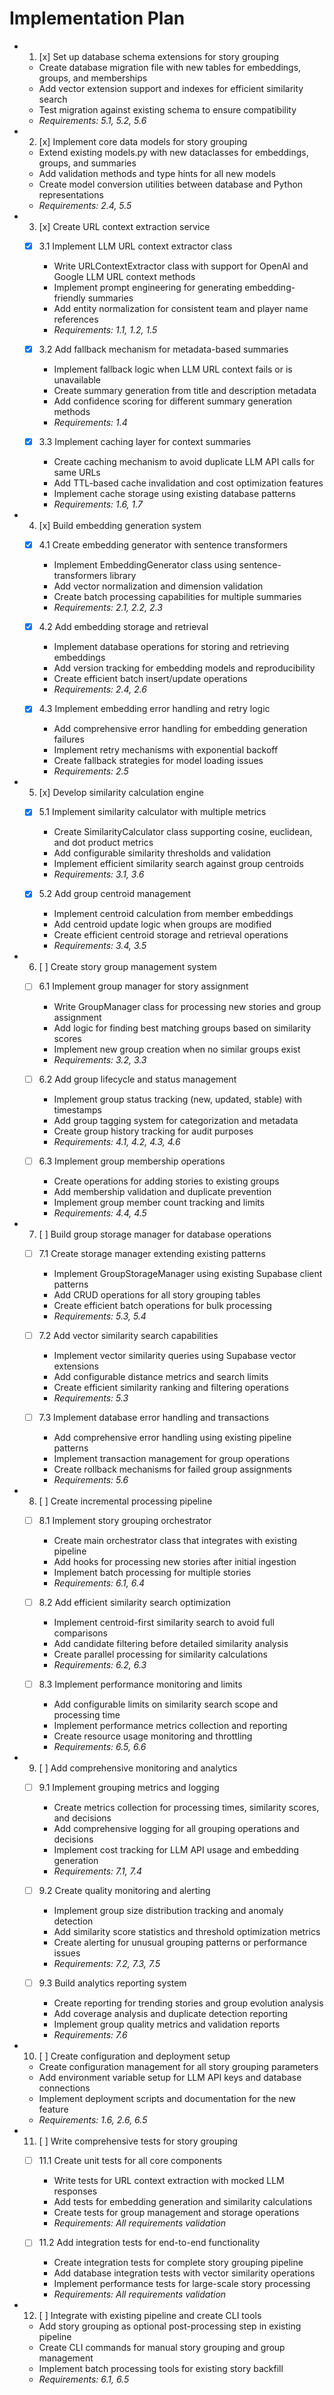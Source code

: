 # Implementation Plan

-
  1. [x] Set up database schema extensions for story grouping
  - Create database migration file with new tables for embeddings, groups, and
    memberships
  - Add vector extension support and indexes for efficient similarity search
  - Test migration against existing schema to ensure compatibility
  - _Requirements: 5.1, 5.2, 5.6_

-
  2. [x] Implement core data models for story grouping
  - Extend existing models.py with new dataclasses for embeddings, groups, and
    summaries
  - Add validation methods and type hints for all new models
  - Create model conversion utilities between database and Python
    representations
  - _Requirements: 2.4, 5.5_

-
  3. [x] Create URL context extraction service
  - [x] 3.1 Implement LLM URL context extractor class
    - Write URLContextExtractor class with support for OpenAI and Google LLM URL
      context methods
    - Implement prompt engineering for generating embedding-friendly summaries
    - Add entity normalization for consistent team and player name references
    - _Requirements: 1.1, 1.2, 1.5_

  - [x] 3.2 Add fallback mechanism for metadata-based summaries
    - Implement fallback logic when LLM URL context fails or is unavailable
    - Create summary generation from title and description metadata
    - Add confidence scoring for different summary generation methods
    - _Requirements: 1.4_

  - [x] 3.3 Implement caching layer for context summaries
    - Create caching mechanism to avoid duplicate LLM API calls for same URLs
    - Add TTL-based cache invalidation and cost optimization features
    - Implement cache storage using existing database patterns
    - _Requirements: 1.6, 1.7_

-
  4. [x] Build embedding generation system
  - [x] 4.1 Create embedding generator with sentence transformers
    - Implement EmbeddingGenerator class using sentence-transformers library
    - Add vector normalization and dimension validation
    - Create batch processing capabilities for multiple summaries
    - _Requirements: 2.1, 2.2, 2.3_

  - [x] 4.2 Add embedding storage and retrieval
    - Implement database operations for storing and retrieving embeddings
    - Add version tracking for embedding models and reproducibility
    - Create efficient batch insert/update operations
    - _Requirements: 2.4, 2.6_

  - [x] 4.3 Implement embedding error handling and retry logic
    - Add comprehensive error handling for embedding generation failures
    - Implement retry mechanisms with exponential backoff
    - Create fallback strategies for model loading issues
    - _Requirements: 2.5_

-
  5. [x] Develop similarity calculation engine
  - [x] 5.1 Implement similarity calculator with multiple metrics
    - Create SimilarityCalculator class supporting cosine, euclidean, and dot
      product metrics
    - Add configurable similarity thresholds and validation
    - Implement efficient similarity search against group centroids
    - _Requirements: 3.1, 3.6_

  - [x] 5.2 Add group centroid management
    - Implement centroid calculation from member embeddings
    - Add centroid update logic when groups are modified
    - Create efficient centroid storage and retrieval operations
    - _Requirements: 3.4, 3.5_

-
  6. [ ] Create story group management system
  - [ ] 6.1 Implement group manager for story assignment
    - Write GroupManager class for processing new stories and group assignment
    - Add logic for finding best matching groups based on similarity scores
    - Implement new group creation when no similar groups exist
    - _Requirements: 3.2, 3.3_

  - [ ] 6.2 Add group lifecycle and status management
    - Implement group status tracking (new, updated, stable) with timestamps
    - Add group tagging system for categorization and metadata
    - Create group history tracking for audit purposes
    - _Requirements: 4.1, 4.2, 4.3, 4.6_

  - [ ] 6.3 Implement group membership operations
    - Create operations for adding stories to existing groups
    - Add membership validation and duplicate prevention
    - Implement group member count tracking and limits
    - _Requirements: 4.4, 4.5_

-
  7. [ ] Build group storage manager for database operations
  - [ ] 7.1 Create storage manager extending existing patterns
    - Implement GroupStorageManager using existing Supabase client patterns
    - Add CRUD operations for all story grouping tables
    - Create efficient batch operations for bulk processing
    - _Requirements: 5.3, 5.4_

  - [ ] 7.2 Add vector similarity search capabilities
    - Implement vector similarity queries using Supabase vector extensions
    - Add configurable distance metrics and search limits
    - Create efficient similarity ranking and filtering operations
    - _Requirements: 5.3_

  - [ ] 7.3 Implement database error handling and transactions
    - Add comprehensive error handling using existing pipeline patterns
    - Implement transaction management for group operations
    - Create rollback mechanisms for failed group assignments
    - _Requirements: 5.6_

-
  8. [ ] Create incremental processing pipeline
  - [ ] 8.1 Implement story grouping orchestrator
    - Create main orchestrator class that integrates with existing pipeline
    - Add hooks for processing new stories after initial ingestion
    - Implement batch processing for multiple stories
    - _Requirements: 6.1, 6.4_

  - [ ] 8.2 Add efficient similarity search optimization
    - Implement centroid-first similarity search to avoid full comparisons
    - Add candidate filtering before detailed similarity analysis
    - Create parallel processing for similarity calculations
    - _Requirements: 6.2, 6.3_

  - [ ] 8.3 Implement performance monitoring and limits
    - Add configurable limits on similarity search scope and processing time
    - Implement performance metrics collection and reporting
    - Create resource usage monitoring and throttling
    - _Requirements: 6.5, 6.6_

-
  9. [ ] Add comprehensive monitoring and analytics
  - [ ] 9.1 Implement grouping metrics and logging
    - Create metrics collection for processing times, similarity scores, and
      decisions
    - Add comprehensive logging for all grouping operations and decisions
    - Implement cost tracking for LLM API usage and embedding generation
    - _Requirements: 7.1, 7.4_

  - [ ] 9.2 Create quality monitoring and alerting
    - Implement group size distribution tracking and anomaly detection
    - Add similarity score statistics and threshold optimization metrics
    - Create alerting for unusual grouping patterns or performance issues
    - _Requirements: 7.2, 7.3, 7.5_

  - [ ] 9.3 Build analytics reporting system
    - Create reporting for trending stories and group evolution analysis
    - Add coverage analysis and duplicate detection reporting
    - Implement group quality metrics and validation reports
    - _Requirements: 7.6_

-
  10. [ ] Create configuration and deployment setup
  - Create configuration management for all story grouping parameters
  - Add environment variable setup for LLM API keys and database connections
  - Implement deployment scripts and documentation for the new feature
  - _Requirements: 1.6, 2.6, 6.5_

-
  11. [ ] Write comprehensive tests for story grouping
  - [ ] 11.1 Create unit tests for all core components
    - Write tests for URL context extraction with mocked LLM responses
    - Add tests for embedding generation and similarity calculations
    - Create tests for group management and storage operations
    - _Requirements: All requirements validation_

  - [ ] 11.2 Add integration tests for end-to-end functionality
    - Create integration tests for complete story grouping pipeline
    - Add database integration tests with vector similarity operations
    - Implement performance tests for large-scale story processing
    - _Requirements: All requirements validation_

-
  12. [ ] Integrate with existing pipeline and create CLI tools
  - Add story grouping as optional post-processing step in existing pipeline
  - Create CLI commands for manual story grouping and group management
  - Implement batch processing tools for existing story backfill
  - _Requirements: 6.1, 6.5_
